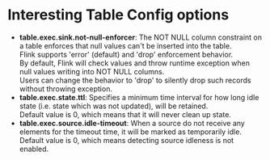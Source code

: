 # Interesting Table Config options
* __table.exec.sink.not-null-enforcer__: The NOT NULL column constraint on a table enforces that null values can't be inserted into the table.  
Flink supports 'error' (default) and 'drop' enforcement behavior.  
By default, Flink will check values and throw runtime exception when null values writing into NOT NULL columns.  
Users can change the behavior to 'drop' to silently drop such records without throwing exception.
* __table.exec.state.ttl__: Specifies a minimum time interval for how long idle state (i.e. state which was not updated), will be retained.  
Default value is 0, which means that it will never clean up state.
* __table.exec.source.idle-timeout__: When a source do not receive any elements for the timeout time, it will be marked as temporarily idle.  
Default value is 0, which means detecting source idleness is not enabled.